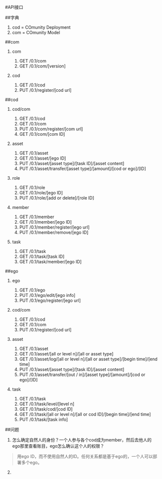 #API接口


##字典
1. cod = COmunity Deployment
2. com = COmunity Model

##com
1. com
	1. GET /0.1/com
	2. GET /0.1/com/[version]

2. cod
	1. GET /0.1/cod
	2. PUT /0.1/register/[cod url]

##cod
1. cod/com
	1. GET /0.1/cod 
	2. GET /0.1/com
	3. PUT /0.1/com/register/[com url]
	4. GET /0.1/com/[com ID]

2. asset
	1. GET /0.1/asset
	2. GET /0.1/asset/[ego ID]
	3. PUT /0.1/asset/[asset type]/[task ID]/[asset content]
	4. PUT /0.1/asset/transfer/[asset type]/[amount]/[cod or ego]/[ID]
	
3. role
	1. GET /0.1/role
	2. GET /0.1/role/[ego ID]
	3. PUT /0.1/role/[add or delete]/[role ID]
 
4. member
	1. GET /0.1/member
	2. GET /0.1/member/[ego ID]
	3. PUT /0.1/member/register/[ego url]
	4. PUT /0.1/member/remove/[ego ID]

5. task
	1. GET /0.1/task
	2. GET /0.1/task/[task ID]
	3. GET /0.1/task/member/[ego ID]

##ego
1. ego
	1. GET /0.1/ego
	2. PUT /0.1/ego/edit/[ego info] 
	3. PUT /0.1/ego/register/[ego url]

2. cod/com
	1. GET /0.1/cod
	2. GET /0.1/com
	3. PUT /0.1/register/[cod url]
	
3. asset
	1. GET /0.1/asset
	2. GET /0.1/asset/[all or level n]/[all or asset type]
	3. GET /0.1/asset/log/[all or level n]/[all or asset type]/[begin time]/[end time] 
	4. PUT /0.1/asset/[asset type]/[task ID]/[asset content]
	5. PUT /0.1/asset/transfer/[out / in]/[asset type]/[amount]/[cod or ego]/[ID] 

4. task
	1. GET /0.1/task
	2. GET /0.1/task/level/[level n]
	3. GET /0.1/task/cod/[cod ID]
	4. GET /0.1/task/[all or level n]/[all or cod ID]/[begin time]/[end time] 
	5. PUT /0.1/task/[task info]

##问题
1. 怎么确定自然人的身份？一个人参与各个cod成为member，然后去他人的ego那里查看账目，ego怎么确认这个人的权限？
>	用ego ID，而不使用自然人的ID。任何关系都是基于ego的，一个人可以部署多个ego。 
2. 